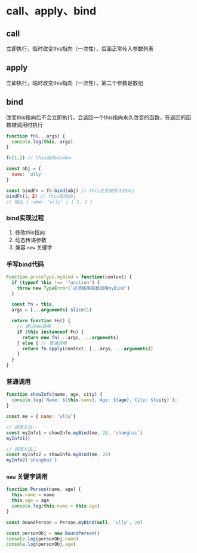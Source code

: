 # call、apply、bind

## call
立即执行，临时改变this指向（一次性），后面正常传入参数列表

## apply
立即执行，临时改变this指向（一次性），第二个参数是数组

## bind
改变this指向后不会立即执行，会返回一个this指向永久改变的函数，在返回的函数被调用时执行

```js
function fn(...args) {
  console.log(this, args)
}

fn(1,2) // this指向window

const obj = {
  name: 'ully'
}

const bindFn = fn.bind(obj) // this会变成传入的obj
bindFn(1，2) // this指向obj
// 输出 { name: 'ully' } [ 1, 2 ]
```

### bind实现过程
1. 修改this指向
2. 动态传递参数
3. 兼容 `new` 关键字


### 手写bind代码
```js
Function.protoType.myBind = function(context) {
  if (typeof this !== 'function') {
    throw new TypeError('必须使用函数调用myBind')
  }

  const fn = this,
  args = [...arguments].slice(1)

  return function Fn() {
    // 通过new调用
    if (this instanceof Fn) {
      return new fn(...args, ...arguments)
    } else { // 普通调用
      return fn.apply(context, [...args, ...arguments])
    }
  }
}
```

### 普通调用
```js
function showInfo(name, age, city) {
  console.log(`Name: ${this.name}, Age: ${age}, City: ${city}`);
}

const me = { name: 'ully'}

// 调用方法一
const myInfo1 = showInfo.myBind(me, 28, 'shanghai')
myInfo1()

// 调用方法二
const myInfo2 = showInfo.myBind(me, 28)
myInfo2('shanghai')

```

### `new` 关键字调用
```js
function Person(name, age) {
  this.name = name
  this.age = age
  console.log(this.name + this.age)
}

const BoundPerson = Person.myBind(null, 'ully', 28)

const personObj = new BoundPerson()
console.log(personObj.name)
console.log(personObj.age)
```